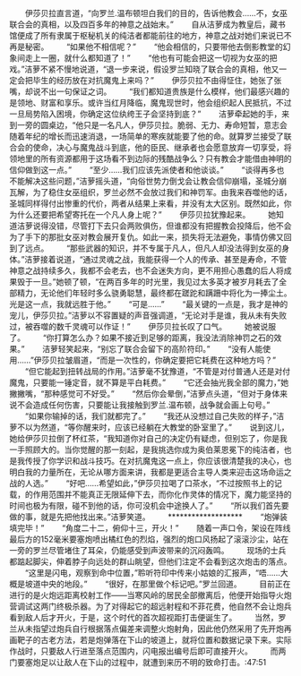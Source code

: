 　　伊莎贝拉直言道，“向罗兰.温布顿坦白我们的目的，告诉他教会……不，女巫联合会的真相，以及四百多年的神意之战始末。”
　　自从洁萝成为教皇后，藏书馆便成了所有隶属于枢秘机关的纯洁者都能前往的地方，神意之战对她们来说已不再是秘密。
　　“如果他不相信呢？”
　　“他会相信的，只要带他去倒影教堂的幻象间走上一圈，就什么都知道了！”
　　“他也有可能会把这一切视为女巫的把戏。”洁萝不紧不慢地说道，“退一步来说，假设罗兰知晓了联合会的真相，他又一定会把毕生的经历放在对抗魔鬼上来吗？”
　　伊莎贝拉不由得怔住，她张了张嘴，却说不出一句保证之词。
　　“我们都知道贵族是什么模样，他们最感兴趣的是领地、财富和享乐。或许当红月降临，魔鬼现世时，他会组织起人民抵抗，不过一旦局势陷入困境，你确定这位纨绔王子会坚持到底？”
　　洁萝牵起她的手，来到一旁的圆桌边，“他只是一名凡人，伊莎贝拉。脆弱、无力、寿命短暂，意志会随着年纪的增长而迅速消退，一场简单的寒疾就能要了他的命。就算罗兰接受了联合会的使命，决心与魔鬼战斗到底，他的臣民、继承者也会愿意放弃一切享受，将领地里的所有资源都用于这场看不到边际的残酷战争么？只有教会才能借由神明的信仰做到这一点。”
　　“至少……我们应该先派使者和他谈谈。”
　　“谈得再多也不能解决这些问题，”洁萝摇头道，“向俗世势力倒戈会让教会信仰崩塌，圣城分崩瓦解，为了稳住女巫组织，罗兰必然不会放过我们和神罚军。由我来吞噬他的话，圣城同样得付出惨重的代价，两者从结果上来看，并没有太大区别。既然如此，你为什么还要把希望寄托在一个凡人身上呢？”
　　伊莎贝拉犹豫起来。
　　她知道洁萝说得没错，尽管打下去只会两败俱伤，但谁都没有把握教会投降后，他不会为了手下的那批女巫对教会展开复仇。如此一来，损失将无法避免，事情仿佛又回到了远点。
　　“那些武器的知识，并不专属于凡人，但凡人却没法得到女巫的身体。”洁萝接着说道，“通过灵魂之战，我能获得一个人的传承、甚至是寿命，不管神意之战持续多久，我都不会老去，也不会迷失方向，更不用担心愚蠢的后人将成果毁于一旦。”她顿了顿，“在两百多年的时光里，我见过太多英才被岁月耗去了全部精力，无论他们年轻时多么骁勇聪慧，最终都在蹉跎和蹒跚中将化为一捧尘土。光是这一点，我就远胜于他。”
　　“可是……”
　　“最关键的一点是，我才是神的宠儿，伊莎贝拉。”洁萝以不容置疑的声音强调道，“无论对手是谁，我从未有失败过，被吞噬的数千灵魂可以作证！”
　　伊莎贝拉长叹了口气。
　　她被说服了。
　　“你打算怎么办？如果不接近到足够的距离，我没法消除神罚之石的效果。”
　　洁萝轻笑起来，“别忘了联合会留下的高阶符印。”
　　“没有人能使用……”伊莎贝拉皱眉道，“而是一次性的，你确定要把它耗费在这种地方吗？”
　　“但它能起到扭转战局的作用。”洁萝毫不犹豫道，“不管是对付普通人还是对付魔鬼，只要能一锤定音，就不算是平白耗费。”
　　“它还会抽光我全部的魔力，”她撇撇嘴，“那种感觉可不好受。”
　　“然后你会晕倒，”洁萝点头道，“但对于身体来说不会造成任何伤害，只要能让我接触到罗兰.温布顿，战争就会画上句号。”
　　“如果你输掉的话，我们就都完了。”
　　“我还从没想过自己失败的样子，”洁萝不以为然道，“等你醒来时，应该已经躺在大教堂的卧室里了。”
　　说到这儿，她给伊莎贝拉倒了杯红茶，“我知道你对自己的决定仍有疑虑，但别忘了，你是我一手照顾大的。当你觉醒的那一刻起，是我挑选你成为奥伯莱恩冕下的纯洁者，也是我传授了你学识和战斗技巧。在对抗魔鬼这一点上，你应该很清楚我的决心，也明白我的力量所在，无论从哪方面来讲，我都是更适合主导人类来迎击这场命运之战的人选。”
　　“好吧……希望如此，”伊莎贝拉喝了口茶水，“不过按照书上的记载，的作用范围并不能真正无限延伸下去，而你化作灵体的情况下，魔力能坚持的时间也极为有限，碰不到他的话，你可没机会中途换人了。”
　　“所以我们首先要做的事，就是先把他找出来。”洁萝笑道。
　　*******************
　　“炮弹装填完毕！”
　　“角度二十二，俯仰十三，开火！”
　　随着一声口令，架设在阵线最后方的152毫米要塞炮喷出橘红色的烈焰，强烈的炮口风扬起了滚滚沙尘，站在一旁的罗兰尽管堵住了耳朵，仍能感受到声波带来的沉闷轰鸣。
　　现场的士兵都踮起脚尖，伸着脖子向远处的群山眺望，但他们注定不会看到这次炮击的落点。
　　“这里是闪电，观察到命中位置，”聆听符印中传来小姑娘的汇报声，“唔……大概是坡道中央的地段。”
　　“很好，在那里做个标记吧。”罗兰回道。
　　目前正在进行的是火炮远距离校射工作——当寒风岭的居民全部撤离后，他便开始指导火炮营调试这两门终极杀器。为了对得起它的超远射程和不菲花费，他自然不会让炮兵看到敌人后才开火，于是，这个时代的首次超视距打击便诞生了。
　　当然，罗兰从未指望过炮兵自行根据落点偏差来调整火炮射角，因此他仍然采用了先开炮再画靶子的古老方法，若是炮弹落在下山的坡道上，就将位置和数据记录下来。实际作战时，只要敌人行进至落点范围内，闪电报出编号后即可直接开火。
　　而两门要塞炮足以让敌人在下山的过程中，就遭到来历不明的致命打击。:47:51